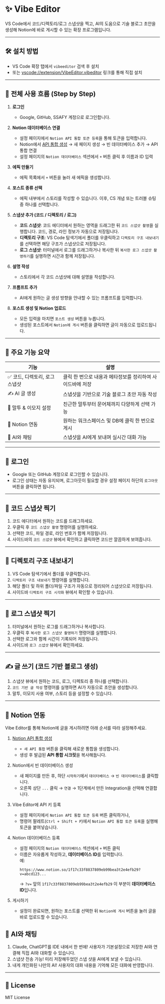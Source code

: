 # ✨ Vibe Editor

VS Code에서 코드/디렉토리/로그 스냅샷을 찍고, AI의 도움으로 기술 블로그 초안을 생성해 Notion에 바로 게시할 수 있는 확장 프로그램입니다.

---

## 🛠️ 설치 방법

- VS Code 확장 탭에서 `vibeeditor` 검색 후 설치
- 또는 [vscode://extension/VibeEditor.vibeditor](https://marketplace.visualstudio.com/items?itemName=VibeEditor.vibe-editor) 링크를 통해 직접 설치

---

## 🧭 전체 사용 흐름 (Step by Step)

1. **로그인**

   - Google, GitHub, SSAFY 계정으로 로그인합니다.

2. **Notion 데이터베이스 연결**

   - 설정 페이지에서 `Notion API 통합 토큰 등록`을 통해 토큰을 입력합니다.
   - Notion에서 [API 통합 생성](https://www.notion.so/my-integrations) → 새 페이지 생성 → 빈 데이터베이스 추가 → API 통합 연결
   - 설정 페이지의 `Notion 데이터베이스` 섹션에서 `+` 버튼 클릭 후 이름과 ID 입력

3. **에픽 만들기**

   - 에픽 목록에서 `+` 버튼을 눌러 새 에픽을 생성합니다.

4. **포스트 종류 선택**

   - 에픽 내부에서 스토리를 작성할 수 있습니다. 이후, CS 개념 또는 트러블 슈팅 중 하나를 선택합니다.

5. **스냅샷 추가 (코드 / 디렉토리 / 로그)**

   - **코드 스냅샷**: 코드 에디터에서 원하는 영역을 드래그한 뒤 `코드 스냅샷 촬영`을 실행합니다. 코드, 경로, 라인 정보가 자동으로 저장됩니다.
   - **디렉토리 구조**: VS Code 탐색기에서 폴더를 우클릭하고 `디렉토리 구조 내보내기`를 선택하면 해당 구조가 스냅샷으로 저장됩니다.
   - **로그 스냅샷**: 터미널에서 로그를 드래그하거나 복사한 뒤 `복사한 로그 스냅샷 촬영하기`를 실행하면 시간과 함께 저장됩니다.

6. **설명 작성**

   - 스토리에서 각 코드 스냅샷에 대해 설명을 작성합니다.

7. **프롬프트 추가**

   - AI에게 원하는 글 생성 방향을 안내할 수 있는 프롬프트를 입력합니다.

8. **포스트 생성 및 Notion 업로드**
   - 모든 입력을 마치면 `포스트 생성` 버튼을 누릅니다.
   - 생성된 포스트에서 `Notion에 게시` 버튼을 클릭하면 글이 자동으로 업로드됩니다.

---

## 🚀 주요 기능 요약

| 기능                           | 설명                                                      |
| ------------------------------ | --------------------------------------------------------- |
| ✅ 코드, 디렉토리, 로그 스냅샷 | 클릭 한 번으로 내용과 메타정보를 정리하여 사이드바에 저장 |
| ✍️ AI 글 생성                  | 스냅샷을 기반으로 기술 블로그 초안 자동 작성              |
| 🧠 말투 & 이모지 설정          | 친근한 말투부터 문어체까지 다양하게 선택 가능             |
| 🔗 Notion 연동                 | 원하는 워크스페이스 및 DB에 클릭 한 번으로 게시           |
| 🤖 AI와 채팅                   | 스냅샷을 AI에게 보내며 실시간 대화 가능                   |

---

## 🔐 로그인

- Google 또는 GitHub 계정으로 로그인할 수 있습니다.
- 로그인 상태는 자동 유지되며, 로그아웃이 필요할 경우 설정 페이지 하단의 `로그아웃` 버튼을 클릭하면 됩니다.

---

## 📸 코드 스냅샷 찍기

1. 코드 에디터에서 원하는 코드를 드래그하세요.
2. 우클릭 후 `코드 스냅샷 촬영` 명령어를 실행하세요.
3. 선택한 코드, 파일 경로, 라인 번호가 함께 저장됩니다.
4. 사이드바의 `코드 스냅샷` 뷰에서 확인하고 클릭하면 코드만 깔끔하게 보여줍니다.

---

## 🌳 디렉토리 구조 내보내기

1. VS Code 탐색기에서 폴더를 우클릭합니다.
2. `디렉토리 구조 내보내기` 명령어를 실행합니다.
3. 해당 폴더 및 하위 폴더/파일 구조가 자동으로 정리되어 스냅샷으로 저장됩니다.
4. 사이드바 `디렉토리 구조 시각화` 뷰에서 확인할 수 있습니다.

---

## 🧾 로그 스냅샷 찍기

1. 터미널에서 원하는 로그를 드래그하거나 복사합니다.
2. 우클릭 후 `복사한 로그 스냅샷 촬영하기` 명령어를 실행합니다.
3. 선택한 로그와 함께 시간이 기록되어 저장됩니다.
4. 사이드바 `로그 스냅샷` 뷰에서 확인하세요.

---

## ✍️ 글 쓰기 (코드 기반 블로그 생성)

1. 스냅샷 뷰에서 원하는 코드, 로그, 디렉토리 중 하나를 선택합니다.
2. `코드 기반 글 작성` 명령어를 실행하면 AI가 자동으로 초안을 생성합니다.
3. 말투, 이모지 사용 여부, 스토리 등을 설정할 수 있습니다.

---

## 🔗 Notion 연동

Vibe Editor를 통해 Notion에 글을 게시하려면 아래 순서를 따라 설정해주세요.

1. [Notion API 통합 생성](https://www.notion.so/my-integrations)

   - `+ 새 API 통합` 버튼을 클릭해 새로운 통합을 생성합니다.
   - 생성 후 발급된 **API 통합 시크릿**을 복사해둡니다.

2. Notion에서 빈 데이터베이스 생성

   - 새 페이지를 만든 후, 하단 `시작하기`에서 `데이터베이스` → `빈 데이터베이스`를 클릭합니다.
   - 오른쪽 상단 `...` 클릭 → `연결` → 1단계에서 만든 Integration을 선택해 연결합니다.

3. Vibe Editor에 API 키 등록

   - 설정 페이지에서 `Notion API 통합 토큰 등록` 버튼 클릭하거나,
   - 명령어 팔레트(`Ctrl + Shift + P`)에서 `Notion API 통합 토큰 등록`을 실행해 토큰을 붙여넣습니다.

4. Notion 데이터베이스 등록

   - 설정 페이지의 `Notion 데이터베이스` 섹션에서 `+` 버튼 클릭
   - 이름은 자유롭게 작성하고, **데이터베이스 ID**를 입력합니다.  
     예:
     ```
     https://www.notion.so/1f17c33f8837809eb99bea3t2e4efb29?v=abcd123...
     ```
     → `?v=` 앞의 `1f17c33f8837809eb99bea3t2e4efb29` 이 부분이 **데이터베이스 ID**입니다.

5. 게시하기
   - 설정이 완료되면, 원하는 포스트를 선택한 뒤 `Notion에 게시` 버튼을 눌러 글을 바로 업로드할 수 있습니다.

## 🤖 AI와 채팅

1. Claude, ChatGPT를 IDE 내에서 한 번에! 사용자가 기본설정으로 저장한 AI와 연결해 직접 AI와 대화할 수 있습니다.
2. 스냅샷 전송 가능! 미리 저장해두었던 스냅 샷을 AI에게 보낼 수 있습니다.
3. 내게 개인화된 나만의 AI! 사용자의 대화 내용을 기억해 모든 대화에 반영합니다.

---

## 🧠 License

MIT License
